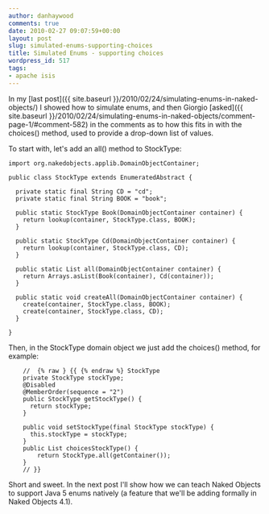 ```yaml
---
author: danhaywood
comments: true
date: 2010-02-27 09:07:59+00:00
layout: post
slug: simulated-enums-supporting-choices
title: Simulated Enums - supporting choices
wordpress_id: 517
tags:
- apache isis
---
```


In my [last post]({{ site.baseurl }}/2010/02/24/simulating-enums-in-naked-objects/) I showed how to simulate enums, and then Giorgio [asked]({{ site.baseurl }}/2010/02/24/simulating-enums-in-naked-objects/comment-page-1/#comment-582) in the comments as to how this fits in with the choices() method, used to provide a drop-down list of values.

To start with, let's add an all() method to StockType:
<!-- more -->

    
    import org.nakedobjects.applib.DomainObjectContainer;
    
    public class StockType extends EnumeratedAbstract {
    
      private static final String CD = "cd";
      private static final String BOOK = "book";
    
      public static StockType Book(DomainObjectContainer container) {
        return lookup(container, StockType.class, BOOK);
      }
    
      public static StockType Cd(DomainObjectContainer container) {
        return lookup(container, StockType.class, CD);
      }
    
      public static List all(DomainObjectContainer container) {
        return Arrays.asList(Book(container), Cd(container));
      }
    
      public static void createAll(DomainObjectContainer container) {
        create(container, StockType.class, BOOK);
        create(container, StockType.class, CD);
      }
    
    }
    



Then, in the StockType domain object we just add the choices() method, for example:


    
        //  {% raw } {{ {% endraw %} StockType
        private StockType stockType;
        @Disabled
        @MemberOrder(sequence = "2")
        public StockType getStockType() {
          return stockType;
        }
    
        public void setStockType(final StockType stockType) {
          this.stockType = stockType;
        }
        public List choicesStockType() {
            return StockType.all(getContainer());
        }
        // }}
    



Short and sweet.  In the next post I'll show how we can teach Naked Objects to support Java 5 enums natively (a feature that we'll be adding formally in Naked Objects 4.1).
